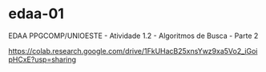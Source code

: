 # edaa-01
EDAA PPGCOMP/UNIOESTE - Atividade 1.2 - Algoritmos de Busca - Parte 2


https://colab.research.google.com/drive/1FkUHacB25xnsYwz9xa5Vo2_iGoipHCxE?usp=sharing

